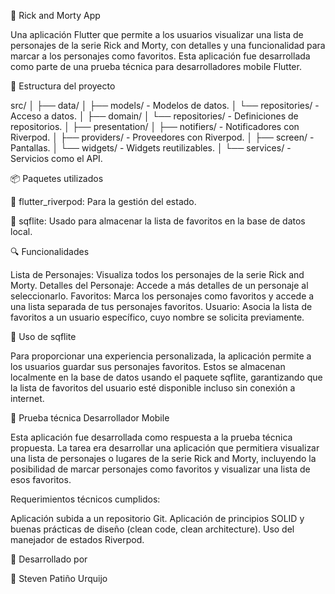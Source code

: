 🚀 Rick and Morty App

Una aplicación Flutter que permite a los usuarios visualizar una lista de personajes de la serie Rick and Morty, con detalles y una funcionalidad para marcar a los personajes como favoritos. Esta aplicación fue desarrollada como parte de una prueba técnica para desarrolladores mobile Flutter.

📂 Estructura del proyecto

src/
│
├── data/
│ ├── models/ - Modelos de datos.
│ └── repositories/ - Acceso a datos.
│
├── domain/
│ └── repositories/ - Definiciones de repositorios.
│
├── presentation/
│ ├── notifiers/ - Notificadores con Riverpod.
│ ├── providers/ - Proveedores con Riverpod.
│ ├── screen/ - Pantallas.
│ └── widgets/ - Widgets reutilizables.
│
└── services/ - Servicios como el API.

📦 Paquetes utilizados

📌 flutter_riverpod: Para la gestión del estado.

📌 sqflite: Usado para almacenar la lista de favoritos en la base de datos local.

🔍 Funcionalidades

Lista de Personajes: Visualiza todos los personajes de la serie Rick and Morty.
Detalles del Personaje: Accede a más detalles de un personaje al seleccionarlo.
Favoritos: Marca los personajes como favoritos y accede a una lista separada de tus personajes favoritos.
Usuario: Asocia la lista de favoritos a un usuario específico, cuyo nombre se solicita previamente.

💾 Uso de sqflite

Para proporcionar una experiencia personalizada, la aplicación permite a los usuarios guardar sus personajes favoritos. Estos se almacenan localmente en la base de datos usando el paquete sqflite, garantizando que la lista de favoritos del usuario esté disponible incluso sin conexión a internet.

📝 Prueba técnica Desarrollador Mobile

Esta aplicación fue desarrollada como respuesta a la prueba técnica propuesta. La tarea era desarrollar una aplicación que permitiera visualizar una lista de personajes o lugares de la serie Rick and Morty, incluyendo la posibilidad de marcar personajes como favoritos y visualizar una lista de esos favoritos.

Requerimientos técnicos cumplidos:

Aplicación subida a un repositorio Git.
Aplicación de principios SOLID y buenas prácticas de diseño (clean code, clean architecture).
Uso del manejador de estados Riverpod.

💼 Desarrollado por

👤 Steven Patiño Urquijo
